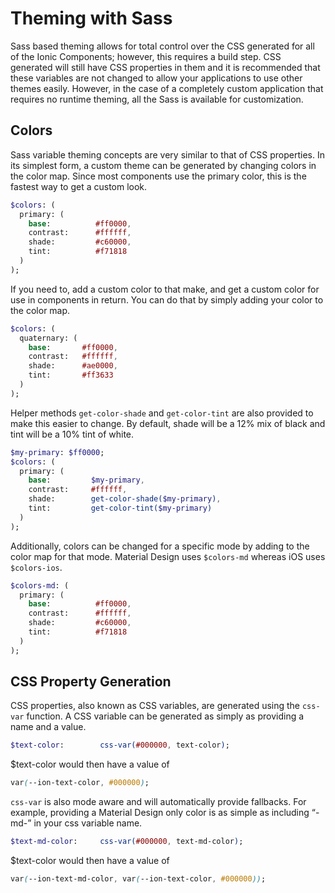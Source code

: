# Theming with Sass

<p class='intro' markdown='1'>
Sass based theming allows for total control over the CSS generated for all of the Ionic Components; however, this requires a build step. CSS generated will still have CSS properties in them and it is recommended that these variables are not changed to allow your applications to use other themes easily. However, in the case of a completely custom application that requires no runtime theming, all the Sass is available for customization.
</p>

## Colors

Sass variable theming concepts are very similar to that of CSS properties. In its simplest form, a custom theme can be generated by changing colors in the color map. Since most components use the primary color, this is the fastest way to get a custom look.

```sass
$colors: (
  primary: (
    base:          #ff0000,
    contrast:      #ffffff,
    shade:         #c60000,
    tint:          #f71818
  )
);
```

If you need to, add a custom color to that make, and get a custom color for use in components in return. You can do that by simply adding your color to the color map.

```sass
$colors: (
  quaternary: (
    base:       #ff0000,
    contrast:   #ffffff,
    shade:      #ae0000,
    tint:       #ff3633
  )
);
```

Helper methods `get-color-shade` and `get-color-tint` are also provided to make this easier to change. By default, shade will be a 12% mix of black and tint will be a 10% tint of white.

```sass
$my-primary: $ff0000;
$colors: (
  primary: (
    base:         $my-primary,
    contrast:     #ffffff,
    shade:        get-color-shade($my-primary),
    tint:         get-color-tint($my-primary)
  )
);
```

Additionally, colors can be changed for a specific mode by adding to the color map for that mode. Material Design uses `$colors-md` whereas iOS uses `$colors-ios`.

```sass
$colors-md: (
  primary: (
    base:          #ff0000,
    contrast:      #ffffff,
    shade:         #c60000,
    tint:          #f71818
  )
);
```

## CSS Property Generation

CSS properties, also known as CSS variables, are generated using the `css-var` function. A CSS variable can be generated as simply as providing a name and a value.

```sass
$text-color:        css-var(#000000, text-color);
```

$text-color would then have a value of

```css
var(--ion-text-color, #000000);
```

`css-var` is also mode aware and will automatically provide fallbacks. For example, providing a Material Design only color is as simple as including “-md-” in your css variable name.

```sass
$text-md-color:     css-var(#000000, text-md-color);
```

$text-color would then have a value of

```css
var(--ion-text-md-color, var(--ion-text-color, #000000));
```

